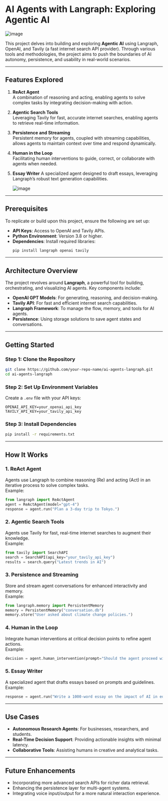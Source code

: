 # AI Agents with Langraph: Exploring Agentic AI

![image](https://github.com/user-attachments/assets/2df725a4-ec76-41d4-8ace-68f189cd79ab)


This project delves into building and exploring **Agentic AI** using Langraph, OpenAI, and Tavily (a fast internet search API provider). Through various tools and methodologies, the project aims to push the boundaries of AI autonomy, persistence, and usability in real-world scenarios.

---

## Features Explored

1. **ReAct Agent**  
   A combination of reasoning and acting, enabling agents to solve complex tasks by integrating decision-making with action.

2. **Agentic Search Tools**  
   Leveraging Tavily for fast, accurate internet searches, enabling agents to retrieve real-time information.

3. **Persistence and Streaming**  
   Persistent memory for agents, coupled with streaming capabilities, allows agents to maintain context over time and respond dynamically.

4. **Human in the Loop**  
   Facilitating human interventions to guide, correct, or collaborate with agents when needed.

5. **Essay Writer**
   A specialized agent designed to draft essays, leveraging Langraph’s robust text generation capabilities.

   ![image](https://github.com/user-attachments/assets/0b2a02cf-979c-4d89-9522-796bbbb04330)

---

## Prerequisites

To replicate or build upon this project, ensure the following are set up:

- **API Keys**: Access to OpenAI and Tavily APIs.
- **Python Environment**: Version 3.8 or higher.
- **Dependencies**: Install required libraries:
  ```bash
  pip install langraph openai tavily
  ```

---

## Architecture Overview

The project revolves around **Langraph**, a powerful tool for building, orchestrating, and visualizing AI agents. Key components include:

- **OpenAI GPT Models**: For generating, reasoning, and decision-making.
- **Tavily API**: For fast and efficient internet search capabilities.
- **Langraph Framework**: To manage the flow, memory, and tools for AI agents.
- **Persistence**: Using storage solutions to save agent states and conversations.

---

## Getting Started

### Step 1: Clone the Repository
```bash
git clone https://github.com/your-repo-name/ai-agents-langraph.git
cd ai-agents-langraph
```

### Step 2: Set Up Environment Variables
Create a `.env` file with your API keys:
```
OPENAI_API_KEY=your_openai_api_key
TAVILY_API_KEY=your_tavily_api_key
```

### Step 3: Install Dependencies
```bash
pip install -r requirements.txt
```

---

## How It Works

### 1. **ReAct Agent**  
Agents use Langraph to combine reasoning (Re) and acting (Act) in an iterative process to solve complex tasks.  
Example:
```python
from langraph import ReActAgent
agent = ReActAgent(model="gpt-4")
response = agent.run("Plan a 3-day trip to Tokyo.")
```

### 2. **Agentic Search Tools**  
Agents use Tavily for fast, real-time internet searches to augment their knowledge.  
Example:
```python
from tavily import SearchAPI
search = SearchAPI(api_key="your_tavily_api_key")
results = search.query("Latest trends in AI")
```

### 3. **Persistence and Streaming**  
Store and stream agent conversations for enhanced interactivity and memory.  
Example:
```python
from langraph.memory import PersistentMemory
memory = PersistentMemory("conversation.db")
memory.store("User asked about climate change policies.")
```

### 4. **Human in the Loop**  
Integrate human interventions at critical decision points to refine agent actions.  
Example:
```python
decision = agent.human_intervention(prompt="Should the agent proceed with these steps?")
```

### 5. **Essay Writer**  
A specialized agent that drafts essays based on prompts and guidelines.  
Example:
```python
response = agent.run("Write a 1000-word essay on the impact of AI in education.")
```

---

## Use Cases

- **Autonomous Research Agents**: For businesses, researchers, and students.
- **Real-Time Decision Support**: Providing actionable insights with minimal latency.
- **Collaborative Tools**: Assisting humans in creative and analytical tasks.

---

## Future Enhancements

- Incorporating more advanced search APIs for richer data retrieval.
- Enhancing the persistence layer for multi-agent systems.
- Integrating voice input/output for a more natural interaction experience.

